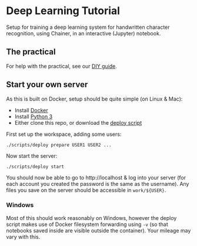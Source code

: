 # Deep Learning Tutorial

Setup for training a deep learning system for handwritten character recognition, using Chainer, in an interactive (Jupyter) notebook.

## The practical

For help with the practical, see our [DIY guide](doc/diy.md).

## Start your own server

As this is built on Docker, setup should be quite simple (on Linux & Mac):

 - Install [Docker](https://www.docker.com/products/overview)
 - Install [Python 3](https://www.python.org/downloads/)
 - Either clone this repo, or download the [deploy script](https://raw.githubusercontent.com/DouglasOrr/DeepLearnTute/master/scripts/deploy)

First set up the workspace, adding some users:

    ./scripts/deploy prepare USER1 USER2 ...

Now start the server:

    ./scripts/deploy start

You should now be able to go to http://localhost & log into your server (for each account you created the password is the same as the username).
Any files you save on the server should be accessible in `work/${USER}`.

### Windows

Most of this should work reasonably on Windows, however the deploy script makes use of Docker filesystem forwarding using `-v` (so that notebooks saved inside are visible outside the container). Your mileage may vary with this.
